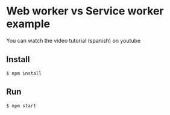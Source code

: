 # Web worker vs Service worker example

You can watch the video tutorial (spanish) on youtube

## Install

```
$ npm install
```

## Run

```
$ npm start
```
